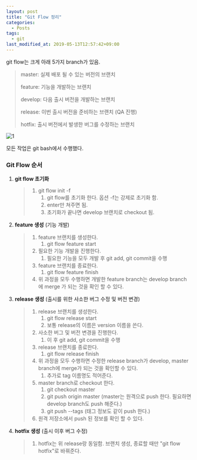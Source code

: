 ```yaml
---
layout: post
title: "Git Flow 정리"
categories:
  - Posts
tags:
  - git
last_modified_at: 2019-05-13T12:57:42+09:00
---
```




git flow는 크게 아래 5가지 branch가 있음.

>master: 실제 배포 될 수 있는 버전의 브랜치
>
>feature: 기능을 개발하는 브랜치
>
>develop: 다음 출시 버전을 개발하는 브랜치
>
>release: 이번 출시 버전을 준비하는 브랜치 (QA 진행)
>
>hotfix: 출시 버전에서 발생한 버그를 수정하는 브랜치



![1](https://user-images.githubusercontent.com/22383120/57603480-cca19400-759c-11e9-974f-c935a567f1a4.PNG)

모든 작업은 git bash에서 수행했다.



### Git Flow 순서

1. **git flow 초기화**

   > 1. git flow init -f
   >    1. git flow를 초기화 한다. 옵션 -f는 강제로 초기화 함.
   >    2. enter만 쳐주면 됨.
   >    3. 초기화가 끝나면 develop 브랜치로 checkout 됨.



2. **feature 생성** (기능 개발)

   > 1. feature 브랜치를 생성한다.
   >    1. git flow feature start <feature-name>
   > 2. 필요한 기능 개발을 진행한다.
   >    1. 필요한 기능을 모두 개발 후 git add, git commit을 수행
   > 3. feature 브랜치를 종료한다.
   >    1. git flow feature finish <feature-name>
   > 4. 위 과정을 모두 수행하면 개발한 feature branch는 develop branch에 merge 가 되는 것을 확인 할 수 있다.



3. **release 생성** (출시를 위한 사소한 버그 수정 및 버전 변경)

   > 1. release 브랜치를 생성한다.
   >    1. git flow release start <version-name>
   >    2. 보통 release의 이름은 version 이름을 쓴다.
   > 2. 사소한 버그 및 버전 변경을 진행한다.
   >    1. 이 후 git add, git commit을 수행
   > 3. release 브랜치를 종료한다.
   >    1. git flow release finish <version-name>
   > 4. 위 과정을 모두 수행하면 수정한 release branch가 develop, master branch에 merge가 되는 것을 확인할 수 있다.
   >    1. 추가로 tag 이름명도 적어준다.
   > 5. master branch로 checkout 한다.
   >    1. git checkout master
   >    2. git push origin master (master는 원격으로 push 한다. 필요하면 develop branch도 push 해준다.)
   >    3. git push --tags (태그 정보도 같이 push 한다.)
   > 6. 원격 저장소에서 push 된 정보를 확인 할 수 있다.



4. **hotfix 생성** (출시 이후 버그 수정)

   > 1. hotfix는 위 release랑 동일함. 브랜치 생성, 종료할 때만 "git flow hotfix"로 바꿔준다.